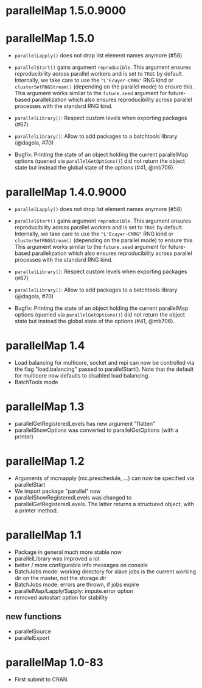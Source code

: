 # parallelMap 1.5.0.9000


# parallelMap 1.5.0

- `parallelLapply()` does not drop list element names anymore (#58)
- `parallelStart()` gains argument `reproducible`.
  This argument ensures reproducibility across parallel workers and is set to `TRUE` by default.
  Internally, we take care to use the `"L'Ecuyer-CMRG"` RNG kind or `clusterSetRNGStream()` (depending on the parallel mode) to ensure this.
  This argument works similar to the `future.seed` argument for future-based parallelization which also ensures reproducibility across parallel processes with the standard RNG kind.

- `parallelLibrary()`: Respect custom levels when exporting packages (#67)

- `parallelLibrary()`: Allow to add packages to a batchtools library (@dagola, #70)

- Bugfix: Printing the state of an object holding the current parallelMap options (queried via `parallelGetOptions()`) did not return the object state but instead the global state of the options (#41, @mb706).


# parallelMap 1.4.0.9000

- `parallelLapply()` does not drop list element names anymore (#58)
- `parallelStart()` gains argument `reproducible`.
  This argument ensures reproducibility across parallel workers and is set to `TRUE` by default.
  Internally, we take care to use the `"L'Ecuyer-CMRG"` RNG kind or `clusterSetRNGStream()` (depending on the parallel mode) to ensure this.
  This argument works similar to the `future.seed` argument for future-based parallelization which also ensures reproducibility across parallel processes with the standard RNG kind.

- `parallelLibrary()`: Respect custom levels when exporting packages (#67)

- `parallelLibrary()`: Allow to add packages to a batchtools library (@dagola, #70)

- Bugfix: Printing the state of an object holding the current parallelMap options (queried via `parallelGetOptions()`) did not return the object state but instead the global state of the options (#41, @mb706).

# parallelMap 1.4

- Load balancing for multicore, socket and mpi can now be controlled via the flag
  "load.balancing" passed to parallelStart().
  Note that the default for multicore now defaults to disabled load balancing.
- BatchTools mode

# parallelMap 1.3

- parallelGetRegisteredLevels has new argument "flatten"
- parallelShowOptions was converted to parallelGetOptions (with a printer)

# parallelMap 1.2

- Arguments of mcmapply (mc.preschedule, ...) can now be specified via parallelStart
- We import package "parallel" now
- parallelShowRegisteredLevels was changed to parallelGetRegisteredLevels.
  The latter returns a structured object, with a printer method.

# parallelMap 1.1

- Package in general much more stable now
- parallelLibrary was improved a lot
- better / more configurable info messages on console
- BatchJobs mode: working directory for slave jobs is the current working dir on the master,
  not the storage.dir
- BatchJobs mode: errors are thrown, if jobs expire
- parallelMap/Lapply/Sapply: impute.error option
- removed autostart option for stability

## new functions

- parallelSource
- parallelExport

# parallelMap 1.0-83

- First submit to CRAN.

